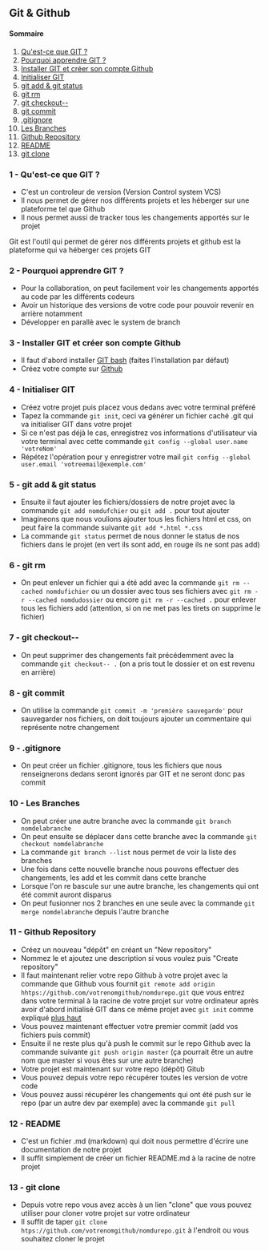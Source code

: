 ## Git & Github

#### Sommaire

1. [Qu'est-ce que GIT ?](#what-is-git)
2. [Pourquoi apprendre GIT ?](#why-git)
3. [Installer GIT et créer son compte Github](#install)
4. [Initialiser GIT](#init)
5. [git add & git status](#add-status)
6. [git rm](#rm)
7. [git checkout--](#checkout)
8. [git commit](#commit)
9. [.gitignore](#gitignore)
10. [Les Branches](#branche)
11. [Github Repository](#repo)
12. [README](#readme)
13. [git clone](#clone)

### 1 - Qu'est-ce que GIT ? <a name='what-is-git'></a>

- C'est un controleur de version (Version Control system VCS)
- Il nous permet de gérer nos différents projets et les héberger sur une plateforme tel que Github
- Il nous permet aussi de tracker tous les changements apportés sur le projet

Git est l'outil qui permet de gérer nos différents projets et github est la plateforme qui va héberger ces projets GIT

### 2 - Pourquoi apprendre GIT ? <a name='why-git'></a>

- Pour la collaboration, on peut facilement voir les changements apportés au code par les différents codeurs
- Avoir un historique des versions de votre code pour pouvoir revenir en arrière notamment
- Développer en parallè avec le system de branch

### 3 - Installer GIT et créer son compte Github <a name='install'></a>

- Il faut d'abord installer [GIT bash](https://git-scm.com/downloads) (faites l'installation par défaut)
- Créez votre compte sur [Github](https://github.com)

### 4 - Initialiser GIT <a name='init'></a>

- Créez votre projet puis placez vous dedans avec votre terminal préféré
- Tapez la commande `git init`, ceci va générer un fichier caché .git qui va initialiser GIT dans votre projet
- Si ce n'est pas déjà le cas, enregistrez vos informations d'utilisateur via votre terminal avec cette commande `git config --global user.name 'votreNom'`
- Répétez l'opération pour y enregistrer votre mail `git config --global user.email 'votreemail@exemple.com'`

### 5 - git add & git status <a name='add-status'></a>

- Ensuite il faut ajouter les fichiers/dossiers de notre projet avec la commande `git add nomdufchier` ou `git add .` pour tout ajouter
- Imagineons que nous voulions ajouter tous les fichiers html et css, on peut faire la commande suivante `git add *.html *.css`
- La commande `git status` permet de nous donner le status de nos fichiers dans le projet (en vert ils sont add, en rouge ils ne sont pas add)

### 6 - git rm <a name='rm'></a>

- On peut enlever un fichier qui a été add avec la commande `git rm --cached nomdufichier` ou un dossier avec tous ses fichiers avec `git rm -r --cached nomdudossier` ou encore `git rm -r --cached .` pour enlever tous les fichiers add (attention, si on ne met pas les tirets on supprime le fichier)

### 7 - git checkout-- <a name='checkout'></a>

- On peut supprimer des changements fait précédemment avec la commande `git checkout-- .` (on a pris tout le dossier et on est revenu en arrière)

### 8 - git commit <a name='commit'></a>

- On utilise la commande `git commit -m 'première sauvegarde'` pour sauvegarder nos fichiers, on doit toujours ajouter un commentaire qui représente notre changement

### 9 - .gitignore <a name='gitignore'></a>

- On peut créer un fichier .gitignore, tous les fichiers que nous renseignerons dedans seront ignorés par GIT et ne seront donc pas commit

### 10 - Les Branches <a name='branche'></a>

- On peut créer une autre branche avec la commande `git branch nomdelabranche`
- On peut ensuite se déplacer dans cette branche avec la commande `git checkout nomdelabranche`
- La commande `git branch --list` nous permet de voir la liste des branches
- Une fois dans cette nouvelle branche nous pouvons effectuer des changements, les add et les commit dans cette branche
- Lorsque l'on re bascule sur une autre branche, les changements qui ont été commit auront disparus
- On peut fusionner nos 2 branches en une seule avec la commande `git merge nomdelabranche` depuis l'autre branche

### 11 - Github Repository <a name='repo'></a>

- Créez un nouveau "dépôt" en créant un "New repository"
- Nommez le et ajoutez une description si vous voulez puis "Create repository"
- Il faut maintenant relier votre repo Github à votre projet avec la commande que Github vous fournit `git remote add origin hhtps://github.com/votrenomgithub/nomdurepo.git` que vous entrez dans votre terminal à la racine de votre projet sur votre ordinateur après avoir d'abord initialisé GIT dans ce même projet avec `git init` comme expliqué [plus haut](#init)
- Vous pouvez maintenant effectuer votre premier commit (add vos fichiers puis commit)
- Ensuite il ne reste plus qu'à push le commit sur le repo Github avec la commande suivante `git push origin master` (ça pourrait être un autre nom que master si vous êtes sur une autre branche)
- Votre projet est maintenant sur votre repo (dépôt) Gitub
- Vous pouvez depuis votre repo récupérer toutes les version de votre code 
- Vous pouvez aussi récupérer les changements qui ont été push sur le repo (par un autre dev par exemple) avec la commande `git pull`

### 12 - README <a name='readme'></a>

- C'est un fichier .md (markdown) qui doit nous permettre d'écrire une documentation de notre projet
- Il suffit simplement de créer un fichier README.md à la racine de notre projet

### 13 - git clone <a name='clone'></a>

- Depuis votre repo vous avez accès à un lien "clone" que vous pouvez utiliser pour cloner votre projet sur votre ordinateur
- Il suffit de taper `git clone htps://github.com/votrenomgithub/nomdurepo.git` à l'endroit ou vous souhaitez cloner le projet
